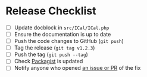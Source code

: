 # Release Checklist

- [ ] Update docblock in `src/ICal/ICal.php`
- [ ] Ensure the documentation is up to date
- [ ] Push the code changes to GitHub (`git push`)
- [ ] Tag the release (`git tag v1.2.3`)
- [ ] Push the tag (`git push --tag`)
- [ ] Check [Packagist](https://packagist.org/packages/johngrogg/ics-parser) is updated
- [ ] Notify anyone who opened [an issue or PR](https://github.com/u01jmg3/ics-parser/issues?q=is%3Aopen) of the fix
